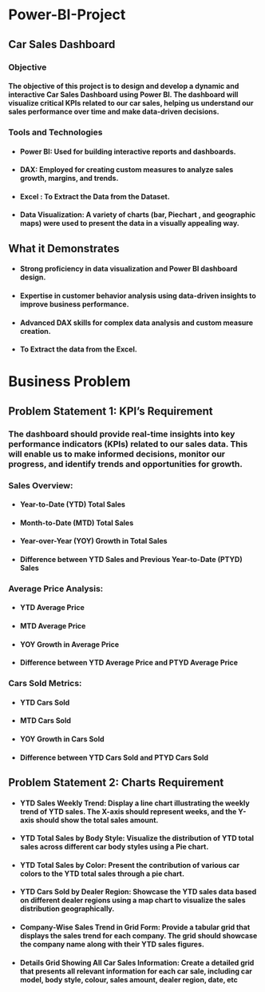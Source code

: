 # Power-BI-Project

## Car Sales Dashboard 

### Objective 

#### The objective of this project is to design and develop a dynamic and interactive Car Sales Dashboard using Power BI. The dashboard will visualize critical KPIs related to our car sales, helping us understand our sales performance over time and make data-driven decisions.

### Tools and Technologies 

- ####  Power BI: Used for building interactive reports and dashboards.
- ####  DAX: Employed for creating custom measures to analyze sales growth, margins, and trends.
- ####  Excel : To Extract the Data from the Dataset.
- ####  Data Visualization: A variety of charts (bar, Piechart , and geographic maps) were used to present the data in a visually appealing way.

## What it Demonstrates

- ####  Strong proficiency in data visualization and Power BI dashboard design.
- ####  Expertise in customer behavior analysis using data-driven insights to improve business performance.
- ####  Advanced DAX skills for complex data analysis and custom measure creation.
- ####  To Extract the data from the Excel.

# Business Problem 

## Problem Statement 1: KPI’s Requirement


### The dashboard should provide real-time insights into key performance indicators (KPIs) related to our sales data. This will enable us to make informed decisions, monitor our progress, and identify trends and opportunities for growth.

### Sales Overview:

- ####  Year-to-Date (YTD) Total Sales
- ####  Month-to-Date (MTD) Total Sales
- ####  Year-over-Year (YOY) Growth in Total Sales
- ####  Difference between YTD Sales and Previous Year-to-Date (PTYD) Sales

### Average Price Analysis:

- ####  YTD Average Price
- ####  MTD Average Price
- ####  YOY Growth in Average Price
- ####  Difference between YTD Average Price and PTYD Average Price

### Cars Sold Metrics:

- ####  YTD Cars Sold
- ####  MTD Cars Sold
- ####  YOY Growth in Cars Sold
- ####  Difference between YTD Cars Sold and PTYD Cars Sold

## Problem Statement 2: Charts Requirement


- ####  YTD Sales Weekly Trend: Display a line chart illustrating the weekly trend of YTD sales. The X-axis should represent weeks, and the Y-axis should show the total sales amount.
- ####  YTD Total Sales by Body Style: Visualize the distribution of YTD total sales across different car body styles using a Pie chart.
- ####  YTD Total Sales by Color: Present the contribution of various car colors to the YTD total sales through a pie chart.
- ####  YTD Cars Sold by Dealer Region: Showcase the YTD sales data based on different dealer regions using a map chart to visualize the sales distribution geographically.
- ####  Company-Wise Sales Trend in Grid Form: Provide a tabular grid that displays the sales trend for each company. The grid should showcase the company name along with their YTD sales figures.
- ####  Details Grid Showing All Car Sales Information: Create a detailed grid that presents all relevant information for each car sale, including car model, body style, colour, sales amount, dealer region, date, etc




  
